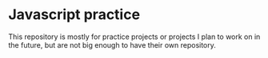 # Javascript practice

This repository is mostly for practice projects or projects I plan to work on in the future, but are not big enough to have their own repository.
